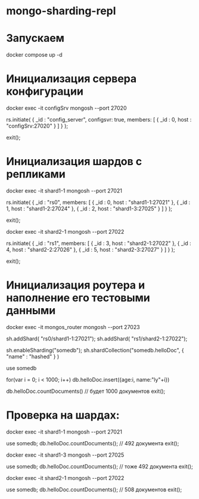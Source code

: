 # mongo-sharding-repl

# Запускаем

docker compose up -d


# Инициализация сервера конфигурации

docker exec -it configSrv mongosh --port 27020

rs.initiate(
  {
    _id : "config_server",
       configsvr: true,
    members: [
      { _id : 0, host : "configSrv:27020" }
    ]
  }
);

exit();

# Инициализация шардов с репликами

docker exec -it shard1-1 mongosh --port 27021

rs.initiate(
    {
      _id : "rs0",
      members: [
        { _id : 0, host : "shard1-1:27021" },
        { _id : 1, host : "shard1-2:27024" },
        { _id : 2, host : "shard1-3:27025" }
      ]
    }
);

exit();


docker exec -it shard2-1 mongosh --port 27022

rs.initiate(
    {
      _id : "rs1",
      members: [
        { _id : 3, host : "shard2-1:27022" },
        { _id : 4, host : "shard2-2:27026" },
        { _id : 5, host : "shard2-3:27027" }
      ]
    }
);

exit();


# Инициализация роутера и наполнение его тестовыми данными

docker exec -it mongos_router mongosh --port 27023

sh.addShard( "rs0/shard1-1:27021");
sh.addShard( "rs1/shard2-1:27022");

sh.enableSharding("somedb");
sh.shardCollection("somedb.helloDoc", { "name" : "hashed" } )

use somedb

for(var i = 0; i < 1000; i++) db.helloDoc.insert({age:i, name:"ly"+i})

db.helloDoc.countDocuments() // будет 1000 документов
exit();


# Проверка на шардах:

docker exec -it shard1-1 mongosh --port 27021

use somedb;
db.helloDoc.countDocuments(); // 492 документа
exit(); 

docker exec -it shard1-3 mongosh --port 27025

use somedb;
db.helloDoc.countDocuments(); // тоже 492 документа
exit(); 

docker exec -it shard2-1 mongosh --port 27022

use somedb;
db.helloDoc.countDocuments(); // 508 документов
exit(); 
